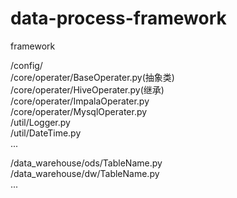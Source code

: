 # data-process-framework
framework

/config/  
/core/operater/BaseOperater.py(抽象类)  
/core/operater/HiveOperater.py(继承)  
/core/operater/ImpalaOperater.py  
/core/operater/MysqlOperater.py  
/util/Logger.py  
/util/DateTime.py  
...  


/data_warehouse/ods/TableName.py  
/data_warehouse/dw/TableName.py  
...  
